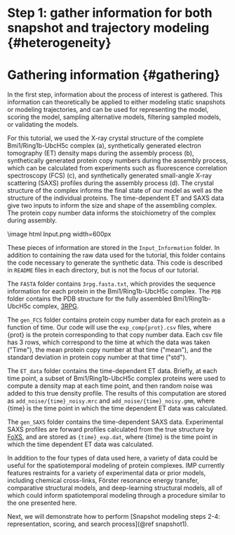Step 1: gather information for both snapshot and trajectory modeling {#heterogeneity}
====================================

# Gathering information {#gathering}

In the first step, information about the process of interest is gathered. This information can theoretically be applied to either modeling static snapshots or modeling trajectories, and can be used for representing the model, scoring the model, sampling alternative models, filtering sampled models, or validating the models.

For this tutorial, we used the X-ray crystal structure of the complete Bmi1/Ring1b-UbcH5c complex (a), synthetically generated electron tomography (ET) density maps during the assembly process (b), synthetically generated protein copy numbers during the assembly process, which can be calculated from experiments such as fluorescence correlation spectroscopy (FCS) (c), and synthetically generated small-angle X-ray scattering (SAXS) profiles during the assembly process (d). The crystal structure of the complex informs the final state of our model as well as the structure of the individual proteins. The time-dependent ET and SAXS data give two inputs to inform the size and shape of the assembling complex. The protein copy number data informs the stoichiometry of the complex during assembly.

\image html Input.png width=600px

These pieces of information are stored in the `Input_Information` folder. In addition to containing the raw data used for the tutorial, this folder contains the code necessary to generate the synthetic data. This code is described in `README` files in each directory, but is not the focus of our tutorial.

The `FASTA` folder contains `3rpg.fasta.txt`, which provides the sequence information for each protein in the Bmi1/Ring1b-UbcH5c complex. The `PDB` folder contains the PDB structure for the fully assembled Bmi1/Ring1b-UbcH5c complex, [3RPG](https://www.rcsb.org/structure/3rpg).

The `gen_FCS` folder contains protein copy number data for each protein as a function of time. Our code will use the `exp_comp{prot}.csv` files, where {prot} is the protein corresponding to that copy number data. Each csv file has 3 rows, which correspond to the time at which the data was taken ("Time"), the mean protein copy number at that time ("mean"), and the standard deviation in protein copy number at that time ("std").

The `ET_data` folder contains the time-dependent ET data. Briefly, at each time point, a subset of Bmi1/Ring1b-UbcH5c complex proteins were used to compute a density map at each time point, and then random noise was added to this true density profile. The results of this computation are stored as `add_noise/{time}_noisy.mrc` and `add_noise/{time}_noisy.gmm`, where {time} is the time point in which the time dependent ET data was calculated.

The `gen_SAXS` folder contains the time-dependent SAXS data. Experimental SAXS profiles are forward profiles calculated from the true structure by [FoXS](https://modbase.compbio.ucsf.edu/foxs/), and are stored as `{time}_exp.dat`, where {time} is the time point in which the time dependent ET data was calculated.

In addition to the four types of data used here, a variety of data could be useful for the spatiotemporal modeling of protein complexes. IMP currently features  restraints for a variety of experimental data or prior models, including chemical cross-links, Förster resonance energy transfer, comparative structural models, and deep-learning structural models, all of which could inform spatiotemporal modeling through a procedure similar to the one presented here.

Next, we will demonstrate how to perform [Snapshot modeling steps 2-4: representation, scoring, and search process](@ref snapshot1).

